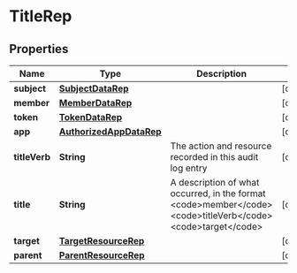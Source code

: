 

# TitleRep


## Properties

| Name | Type | Description | Notes |
|------------ | ------------- | ------------- | -------------|
|**subject** | [**SubjectDataRep**](SubjectDataRep.md) |  |  [optional] |
|**member** | [**MemberDataRep**](MemberDataRep.md) |  |  [optional] |
|**token** | [**TokenDataRep**](TokenDataRep.md) |  |  [optional] |
|**app** | [**AuthorizedAppDataRep**](AuthorizedAppDataRep.md) |  |  [optional] |
|**titleVerb** | **String** | The action and resource recorded in this audit log entry |  [optional] |
|**title** | **String** | A description of what occurred, in the format &lt;code&gt;member&lt;/code&gt; &lt;code&gt;titleVerb&lt;/code&gt; &lt;code&gt;target&lt;/code&gt; |  [optional] |
|**target** | [**TargetResourceRep**](TargetResourceRep.md) |  |  [optional] |
|**parent** | [**ParentResourceRep**](ParentResourceRep.md) |  |  [optional] |



